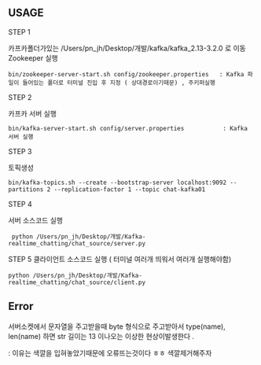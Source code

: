 
## USAGE 

STEP 1

카프카폴더가있는 /Users/pn_jh/Desktop/개발/kafka/kafka_2.13-3.2.0 로 이동
Zookeeper 실행
```  
bin/zookeeper-server-start.sh config/zookeeper.properties   : Kafka 파일이 들어있는 폴더로 터미널 진입 후 지정 ( 상대경로이기때문) , 주키퍼실행
```

STEP 2

카프카 서버 실행
```
bin/kafka-server-start.sh config/server.properties           : Kafka 서버 실행
```

STEP 3

토픽생성
```
bin/kafka-topics.sh --create --bootstrap-server localhost:9092 --partitions 2 --replication-factor 1 --topic chat-kafka01
```

STEP 4

서버 소스코드 실행 

```
 python /Users/pn_jh/Desktop/개발/Kafka-realtime_chatting/chat_source/server.py
```
STEP 5
클라이언트 소스코드 실행 ( 터미널 여러개 띄워서 여러개 실행해야함)

```
python /Users/pn_jh/Desktop/개발/Kafka-realtime_chatting/chat_source/client.py
```



























## Error 

서버소켓에서 문자열을 주고받을때 byte 형식으로 주고받아서 type(name), len(name) 하면 str 길이는 13 이나오는 이상한 현상이발생한다 .

: 이유는 색깔을 입혀놓았기때문에 오류뜨는것이다 ㅎㅎ 색깔제거해주자
